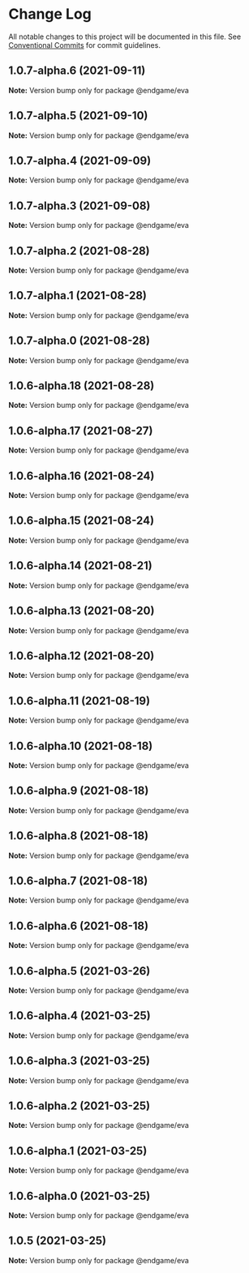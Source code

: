 # Change Log

All notable changes to this project will be documented in this file.
See [Conventional Commits](https://conventionalcommits.org) for commit guidelines.

## 1.0.7-alpha.6 (2021-09-11)

**Note:** Version bump only for package @endgame/eva





## 1.0.7-alpha.5 (2021-09-10)

**Note:** Version bump only for package @endgame/eva





## 1.0.7-alpha.4 (2021-09-09)

**Note:** Version bump only for package @endgame/eva





## 1.0.7-alpha.3 (2021-09-08)

**Note:** Version bump only for package @endgame/eva





## 1.0.7-alpha.2 (2021-08-28)

**Note:** Version bump only for package @endgame/eva





## 1.0.7-alpha.1 (2021-08-28)

**Note:** Version bump only for package @endgame/eva





## 1.0.7-alpha.0 (2021-08-28)

**Note:** Version bump only for package @endgame/eva

## 1.0.6-alpha.18 (2021-08-28)

**Note:** Version bump only for package @endgame/eva

## 1.0.6-alpha.17 (2021-08-27)

**Note:** Version bump only for package @endgame/eva

## 1.0.6-alpha.16 (2021-08-24)

**Note:** Version bump only for package @endgame/eva

## 1.0.6-alpha.15 (2021-08-24)

**Note:** Version bump only for package @endgame/eva

## 1.0.6-alpha.14 (2021-08-21)

**Note:** Version bump only for package @endgame/eva

## 1.0.6-alpha.13 (2021-08-20)

**Note:** Version bump only for package @endgame/eva

## 1.0.6-alpha.12 (2021-08-20)

**Note:** Version bump only for package @endgame/eva

## 1.0.6-alpha.11 (2021-08-19)

**Note:** Version bump only for package @endgame/eva

## 1.0.6-alpha.10 (2021-08-18)

**Note:** Version bump only for package @endgame/eva

## 1.0.6-alpha.9 (2021-08-18)

**Note:** Version bump only for package @endgame/eva

## 1.0.6-alpha.8 (2021-08-18)

**Note:** Version bump only for package @endgame/eva

## 1.0.6-alpha.7 (2021-08-18)

**Note:** Version bump only for package @endgame/eva

## 1.0.6-alpha.6 (2021-08-18)

**Note:** Version bump only for package @endgame/eva

## 1.0.6-alpha.5 (2021-03-26)

**Note:** Version bump only for package @endgame/eva

## 1.0.6-alpha.4 (2021-03-25)

**Note:** Version bump only for package @endgame/eva

## 1.0.6-alpha.3 (2021-03-25)

**Note:** Version bump only for package @endgame/eva

## 1.0.6-alpha.2 (2021-03-25)

**Note:** Version bump only for package @endgame/eva

## 1.0.6-alpha.1 (2021-03-25)

**Note:** Version bump only for package @endgame/eva

## 1.0.6-alpha.0 (2021-03-25)

**Note:** Version bump only for package @endgame/eva

## 1.0.5 (2021-03-25)

**Note:** Version bump only for package @endgame/eva
